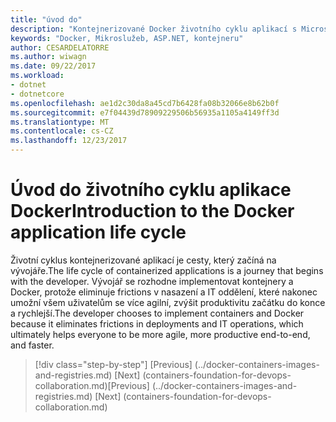 ```yaml
---
title: "úvod do"
description: "Kontejnerizované Docker životního cyklu aplikací s Microsoft platforma a nástroje"
keywords: "Docker, Mikroslužeb, ASP.NET, kontejneru"
author: CESARDELATORRE
ms.author: wiwagn
ms.date: 09/22/2017
ms.workload:
- dotnet
- dotnetcore
ms.openlocfilehash: ae1d2c30da8a45cd7b6428fa08b32066e8b62b0f
ms.sourcegitcommit: e7f04439d78909229506b56935a1105a4149ff3d
ms.translationtype: MT
ms.contentlocale: cs-CZ
ms.lasthandoff: 12/23/2017
---
```

# <a name="introduction-to-the-docker-application-life-cycle"></a><span data-ttu-id="88741-104">Úvod do životního cyklu aplikace Docker</span><span class="sxs-lookup"><span data-stu-id="88741-104">Introduction to the Docker application life cycle</span></span>
 
<span data-ttu-id="88741-105">Životní cyklus kontejnerizované aplikací je cesty, který začíná na vývojáře.</span><span class="sxs-lookup"><span data-stu-id="88741-105">The life cycle of containerized applications is a journey that begins with the developer.</span></span> <span data-ttu-id="88741-106">Vývojář se rozhodne implementovat kontejnery a Docker, protože eliminuje frictions v nasazení a IT oddělení, které nakonec umožní všem uživatelům se více agilní, zvýšit produktivitu začátku do konce a rychlejší.</span><span class="sxs-lookup"><span data-stu-id="88741-106">The developer chooses to implement containers and Docker because it eliminates frictions in deployments and IT operations, which ultimately helps everyone to be more agile, more productive end-to-end, and faster.</span></span>


>[!div class="step-by-step"]
<span data-ttu-id="88741-107">[Previous] (../docker-containers-images-and-registries.md) [Next] (containers-foundation-for-devops-collaboration.md)</span><span class="sxs-lookup"><span data-stu-id="88741-107">[Previous] (../docker-containers-images-and-registries.md) [Next] (containers-foundation-for-devops-collaboration.md)</span></span>
